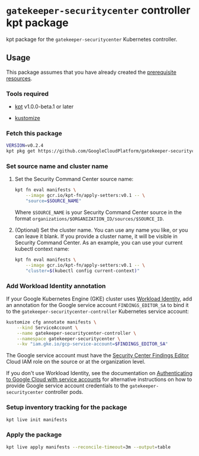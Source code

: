 # `gatekeeper-securitycenter` controller kpt package

kpt package for the `gatekeeper-securitycenter` Kubernetes controller.

## Usage

This package assumes that you have already created the
[prerequisite resources](https://github.com/GoogleCloudPlatform/gatekeeper-securitycenter#prerequisites).

### Tools required

-   [kpt](https://kpt.dev/installation/) v1.0.0-beta.1 or later

-   [kustomize](https://kubectl.docs.kubernetes.io/installation/kustomize/)

### Fetch this package

```sh
VERSION=v0.2.4
kpt pkg get https://github.com/GoogleCloudPlatform/gatekeeper-securitycenter.git/manifests@$VERSION manifests
```

### Set source name and cluster name

1.  Set the Security Command Center source name:

    ```sh
    kpt fn eval manifests \
        --image gcr.io/kpt-fn/apply-setters:v0.1 -- \
        "source=$SOURCE_NAME"
    ```

    Where `$SOURCE_NAME` is your Security Command Center source in the format
    `organizations/$ORGANIZATION_ID/sources/$SOURCE_ID`.

2.  (Optional) Set the cluster name. You can use any name you like, or you can
    leave it blank. If you provide a cluster name, it will be visible in
    Security Command Center. As an example, you can use your current kubectl
    context name:

    ```sh
    kpt fn eval manifests \
        --image gcr.io/kpt-fn/apply-setters:v0.1 -- \
        "cluster=$(kubectl config current-context)"
    ```

### Add Workload Identity annotation

If your Google Kubernetes Engine (GKE) cluster uses
[Workload Identity](https://cloud.google.com/kubernetes-engine/docs/how-to/workload-identity),
add an annotation for the Google service account `FINDINGS_EDITOR_SA` to bind
it to the `gatekeeper-securitycenter-controller` Kubernetes service account:

```sh
kustomize cfg annotate manifests \
    --kind ServiceAccount \
    --name gatekeeper-securitycenter-controller \
    --namespace gatekeeper-securitycenter \
    --kv "iam.gke.io/gcp-service-account=$FINDINGS_EDITOR_SA"
```

The Google service account must have the
[Security Center Findings Editor](https://cloud.google.com/iam/docs/understanding-roles#security-center-roles)
Cloud IAM role on the source or at the organization level.

If you don't use Workload Identity, see the documentation on
[Authenticating to Google Cloud with service accounts](https://cloud.google.com/kubernetes-engine/docs/tutorials/authenticating-to-cloud-platform)
for alternative instructions on how to provide Google service account
credentials to the `gatekeeper-securitycenter` controller pods.

### Setup inventory tracking for the package

```sh
kpt live init manifests
```

### Apply the package

```sh
kpt live apply manifests --reconcile-timeout=3m --output=table
```
